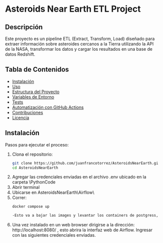 # Asteroids Near Earth ETL Project

## Descripción
Este proyecto es un pipeline ETL (Extract, Transform, Load) diseñado para extraer información sobre asteroides cercanos a la Tierra utilizando la API de la NASA, transformar los datos y cargar los resultados en una base de datos Redshift.

## Tabla de Contenidos
- [Instalación](#instalación)
- [Uso](#uso)
- [Estructura del Proyecto](#estructura-del-proyecto)
- [Variables de Entorno](#variables-de-entorno)
- [Tests](#tests)
- [Automatización con GitHub Actions](#automatización-con-github-actions)
- [Contribuciones](#contribuciones)
- [Licencia](#licencia)

## Instalación

Pasos para ejecutar el proceso:

1. Clona el repositorio:
   ```bash
   git clone https://github.com/juanfrancotorrez/AsteroidsNearEarth.git
   cd AsteroidsNearEarth
2. Agregar las credenciales enviadas en el archivo .env ubicado en la carpeta \PythonCode
3. Abrir terminal
4. Ubicarse en AsteroidsNearEarth\Airflow\
5. Correr: 
    ```bash
    docker compose up

    -Esto va a bajar las images y levantar los containers de postgress, reddit  y servicios de airflow necesarios para la ejecucion de applicativo.

6. Una vez instalado en un web browser dirigirse a la dirección: http://localhost:8080/ , esto abrira la interfaz web de Airflow. Ingresar con las siguientes credenciales enviadas.






